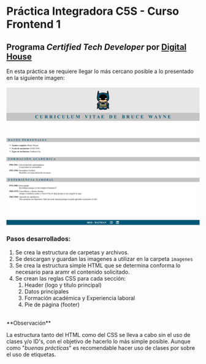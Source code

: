 # Práctica Integradora C5S - Curso Frontend 1

## Programa *Certified Tech Developer* por [Digital House](https://www.digitalhouse.com)

En esta práctica se requiere llegar lo más cercano posible a lo presentado en la siguiente imagen:  
<br>
![Imagen de diseño en Figma](imagenes/figma.png)

### Pasos desarrollados:  

1. Se crea la estructura de carpetas y archivos.
2. Se descargan y guardan las imagenes a utilizar en la carpeta `imagenes`
3. Se crea la estructura simple HTML que se determina conforma lo necesario para aramr el contenido solicitado.
4. Se crean las reglas CSS para cada sección:
   1. Header (logo y título principal)
   2. Datos principales
   3. Formación académica y Experiencia laboral
   4. Pie de página (footer)  

<br>
**Observación**  

La estructura tanto del HTML como del CSS se lleva a cabo sin el uso de clases y/o ID's, con el objetivo de hacerlo lo más simple posible. Aunque como "*buenas prácticas*" es recomendable hacer uso de clases por sobre el uso de etiquetas.